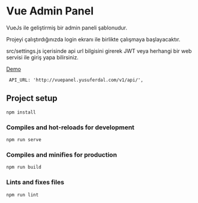 # Vue Admin Panel

VueJs ile geliştirmiş bir admin paneli şablonudur.<br />
  
Projeyi çalıştırdığınızda login ekranı ile birlikte çalışmaya başlayacaktır. <br />

src/settings.js içerisinde api url bilgisini girerek 
JWT veya herhangi bir web servisi ile giriş yapa bilirsiniz.

[Demo](http://vuepanel.yusuferdal.com/)

````
 API_URL: 'http://vuepanel.yusuferdal.com/v1/api/',
````

## Project setup
```
npm install
```

### Compiles and hot-reloads for development
```
npm run serve
```

### Compiles and minifies for production
```
npm run build
```

### Lints and fixes files
```
npm run lint
```
